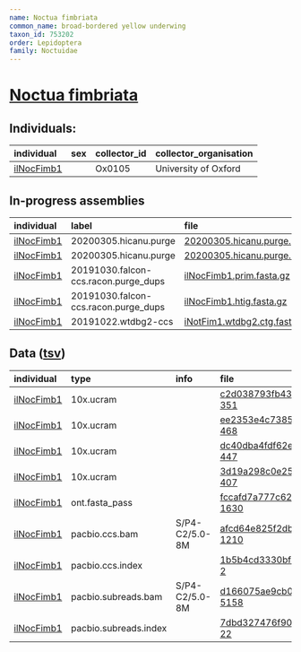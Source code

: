 ```yaml
---
name: Noctua fimbriata
common_name: broad-bordered yellow underwing
taxon_id: 753202
order: Lepidoptera
family: Noctuidae
---
```


# [Noctua fimbriata](https://www.ebi.ac.uk/ena/data/taxonomy/v1/taxon/tax-id/753202)

## Individuals:

| individual | sex | collector_id | collector_organisation |
| :--------- | :-: | :----------- | :--------------------- |
| [ilNocFimb1](ilNocFimb1.md) |  | Ox0105 | University of Oxford |

## In-progress assemblies

| individual | label | file |
| :--------- | :---- | :--- |
| [ilNocFimb1](ilNocFimb1.md) | 20200305.hicanu.purge | [20200305.hicanu.purge.prim.fasta.gz](https://darwin.cog.sanger.ac.uk/insects/Noctua_fimbriata/ilNocFimb1/assemblies/working/20200305.hicanu.purge/20200305.hicanu.purge.prim.fasta.gz) |
| [ilNocFimb1](ilNocFimb1.md) | 20200305.hicanu.purge | [20200305.hicanu.purge.htig.fasta.gz](https://darwin.cog.sanger.ac.uk/insects/Noctua_fimbriata/ilNocFimb1/assemblies/working/20200305.hicanu.purge/20200305.hicanu.purge.htig.fasta.gz) |
| [ilNocFimb1](ilNocFimb1.md) | 20191030.falcon-ccs.racon.purge_dups | [ilNocFimb1.prim.fasta.gz](https://darwin.cog.sanger.ac.uk/insects/Noctua_fimbriata/ilNocFimb1/assemblies/working/20191030.falcon-ccs.racon.purge_dups/ilNocFimb1.prim.fasta.gz) |
| [ilNocFimb1](ilNocFimb1.md) | 20191030.falcon-ccs.racon.purge_dups | [ilNocFimb1.htig.fasta.gz](https://darwin.cog.sanger.ac.uk/insects/Noctua_fimbriata/ilNocFimb1/assemblies/working/20191030.falcon-ccs.racon.purge_dups/ilNocFimb1.htig.fasta.gz) |
| [ilNocFimb1](ilNocFimb1.md) | 20191022.wtdbg2-ccs | [iNotFim1.wtdbg2.ctg.fasta.gz](https://darwin.cog.sanger.ac.uk/insects/Noctua_fimbriata/ilNocFimb1/assemblies/working/20191022.wtdbg2-ccs/iNotFim1.wtdbg2.ctg.fasta.gz) |

## Data ([tsv](Noctua_fimbriata_data.tsv))

| individual | type | info | file |
| :--------- | :--- | :--- | :--- |
| [ilNocFimb1](ilNocFimb1.md) | 10x.ucram |  | [c2d038793fb4317a66eb71a1f80bb87c-351](https://darwin.cog.sanger.ac.uk/insects/Noctua_fimbriata/ilNocFimb1/genomic_data/10x/31782_5%231.cram) |
| [ilNocFimb1](ilNocFimb1.md) | 10x.ucram |  | [ee2353e4c738592b731e06d48ca5a044-468](https://darwin.cog.sanger.ac.uk/insects/Noctua_fimbriata/ilNocFimb1/genomic_data/10x/31782_5%232.cram) |
| [ilNocFimb1](ilNocFimb1.md) | 10x.ucram |  | [dc40dba4fdf62e73b323b5aca8c7ec7a-447](https://darwin.cog.sanger.ac.uk/insects/Noctua_fimbriata/ilNocFimb1/genomic_data/10x/31782_5%233.cram) |
| [ilNocFimb1](ilNocFimb1.md) | 10x.ucram |  | [3d19a298c0e2527c4a360b65cee477db-407](https://darwin.cog.sanger.ac.uk/insects/Noctua_fimbriata/ilNocFimb1/genomic_data/10x/31782_5%234.cram) |
| [ilNocFimb1](ilNocFimb1.md) | ont.fasta_pass |  | [fccafd7a777c622bd9213e9a7a729db6-1630](https://darwin.cog.sanger.ac.uk/insects/Noctua_fimbriata/ilNocFimb1/genomic_data/ont/ilNocFimb1.ont.fasta.gz) |
| [ilNocFimb1](ilNocFimb1.md) | pacbio.ccs.bam | S/P4-C2/5.0-8M | [afcd64e825f2dbc53a39b960e2c9c749-1210](https://darwin.cog.sanger.ac.uk/insects/Noctua_fimbriata/ilNocFimb1/genomic_data/pacbio/m64016_191018_132202.bc1016_BAK8B_OA--bc1016_BAK8B_OA.ccs.bam) |
| [ilNocFimb1](ilNocFimb1.md) | pacbio.ccs.index |  | [1b5b4cd3330bf988c66922e602aa850a-2](https://darwin.cog.sanger.ac.uk/insects/Noctua_fimbriata/ilNocFimb1/genomic_data/pacbio/m64016_191018_132202.bc1016_BAK8B_OA--bc1016_BAK8B_OA.ccs.bam.pbi) |
| [ilNocFimb1](ilNocFimb1.md) | pacbio.subreads.bam | S/P4-C2/5.0-8M | [d166075ae9cb0d5d7fb22b5957dc1381-5158](https://darwin.cog.sanger.ac.uk/insects/Noctua_fimbriata/ilNocFimb1/genomic_data/pacbio/m64016_191018_132202.bc1016_BAK8B_OA--bc1016_BAK8B_OA.subreads.bam) |
| [ilNocFimb1](ilNocFimb1.md) | pacbio.subreads.index |  | [7dbd327476f904130b41f7f0d1d0a06c-22](https://darwin.cog.sanger.ac.uk/insects/Noctua_fimbriata/ilNocFimb1/genomic_data/pacbio/m64016_191018_132202.bc1016_BAK8B_OA--bc1016_BAK8B_OA.subreads.bam.pbi) |

